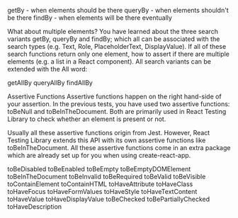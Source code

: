 getBy - when elements should be there
queryBy - when elements shouldn't be there
findBy - when elements will be there eventually

What about multiple elements?
You have learned about the three search variants getBy, queryBy and findBy; which all can be associated with the search types (e.g. Text, Role, PlaceholderText, DisplayValue). If all of these search functions return only one element, how to assert if there are multiple elements (e.g. a list in a React component). All search variants can be extended with the All word:

getAllBy
queryAllBy
findAllBy

Assertive Functions
Assertive functions happen on the right hand-side of your assertion. In the previous tests, you have used two assertive functions: toBeNull and toBeInTheDocument. Both are primarily used in React Testing Library to check whether an element is present or not.

Usually all these assertive functions origin from Jest. However, React Testing Library extends this API with its own assertive functions like toBeInTheDocument. All these assertive functions come in an extra package which are already set up for you when using create-react-app.

toBeDisabled
toBeEnabled
toBeEmpty
toBeEmptyDOMElement
toBeInTheDocument
toBeInvalid
toBeRequired
toBeValid
toBeVisible
toContainElement
toContainHTML
toHaveAttribute
toHaveClass
toHaveFocus
toHaveFormValues
toHaveStyle
toHaveTextContent
toHaveValue
toHaveDisplayValue
toBeChecked
toBePartiallyChecked
toHaveDescription

